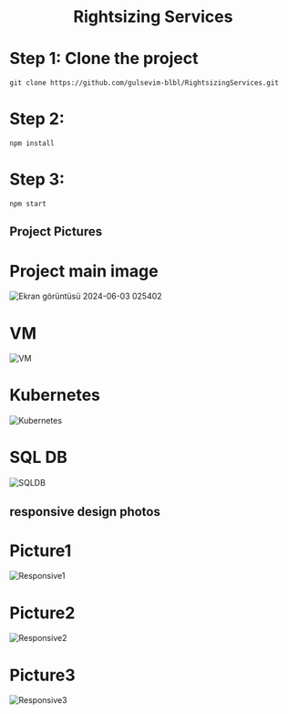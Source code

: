 <h1 align="center">Rightsizing Services </h1>

# Step 1: Clone the project #
```
git clone https://github.com/gulsevim-blbl/RightsizingServices.git
```
# Step 2: # 

```
npm install
```

# Step 3: #

```
npm start
```

## Project Pictures

# Project main image #
![Ekran görüntüsü 2024-06-03 025402](https://github.com/gulsevim-blbl/RightsizingServices/assets/73358343/0be2acd9-c608-4936-a022-494ce83f32b4)

# VM #
![VM](https://github.com/gulsevim-blbl/RightsizingServices/assets/73358343/4aa504d0-2f92-4c8b-a4dd-1a4370957dc6)
# Kubernetes #
![Kubernetes](https://github.com/gulsevim-blbl/RightsizingServices/assets/73358343/71f40fbb-0611-4675-bee5-1461cae3f0cc)
# SQL DB #
![SQLDB](https://github.com/gulsevim-blbl/RightsizingServices/assets/73358343/d3eb00db-84f0-4bdc-afd0-7621caf000f1)

## responsive design photos
# Picture1 #
![Responsive1](https://github.com/gulsevim-blbl/RightsizingServices/assets/73358343/bd5e4964-3cfc-4632-b732-1f87529a3f42)
# Picture2 #
![Responsive2](https://github.com/gulsevim-blbl/RightsizingServices/assets/73358343/f6e13c42-98d8-40a9-ada4-07d8ebdd86a1)
# Picture3 #
![Responsive3](https://github.com/gulsevim-blbl/RightsizingServices/assets/73358343/aac8488d-1269-4c5a-bc2d-278488d2d5aa)



